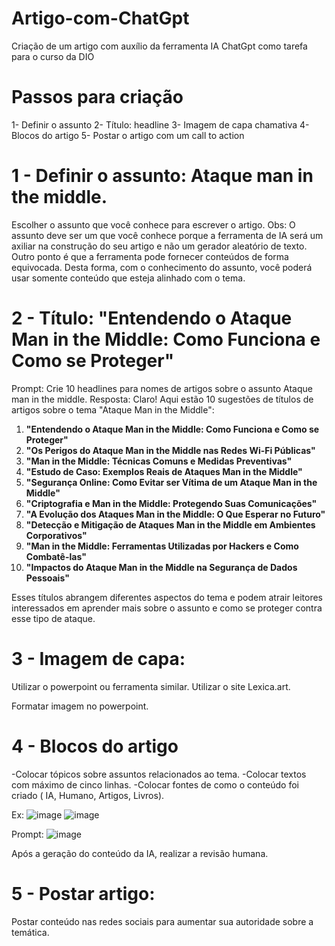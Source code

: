 # Artigo-com-ChatGpt
Criação de um artigo com auxílio da ferramenta IA ChatGpt como tarefa para o curso da DIO

# Passos para criação
1- Definir o assunto
2- Título: headline
3- Imagem de capa chamativa
4- Blocos do artigo
5- Postar o artigo com um call to action

# 1 - Definir o assunto: Ataque man in the middle.
Escolher o assunto que você conhece para escrever o artigo.
Obs: O assunto deve ser um que você conhece porque a ferramenta de IA será um axiliar na construção do seu artigo e não um gerador aleatório de texto. 
Outro ponto é que a ferramenta pode fornecer conteúdos de forma equivocada.
Desta forma, com o conhecimento do assunto, você poderá usar somente conteúdo que esteja alinhado com o tema.

# 2 - Título: "Entendendo o Ataque Man in the Middle: Como Funciona e Como se Proteger"
Prompt: Crie 10 headlines para nomes de artigos sobre o assunto Ataque man in the middle.
Resposta:
Claro! Aqui estão 10 sugestões de títulos de artigos sobre o tema "Ataque Man in the Middle":

1. **"Entendendo o Ataque Man in the Middle: Como Funciona e Como se Proteger"**
2. **"Os Perigos do Ataque Man in the Middle nas Redes Wi-Fi Públicas"**
3. **"Man in the Middle: Técnicas Comuns e Medidas Preventivas"**
4. **"Estudo de Caso: Exemplos Reais de Ataques Man in the Middle"**
5. **"Segurança Online: Como Evitar ser Vítima de um Ataque Man in the Middle"**
6. **"Criptografia e Man in the Middle: Protegendo Suas Comunicações"**
7. **"A Evolução dos Ataques Man in the Middle: O Que Esperar no Futuro"**
8. **"Detecção e Mitigação de Ataques Man in the Middle em Ambientes Corporativos"**
9. **"Man in the Middle: Ferramentas Utilizadas por Hackers e Como Combatê-las"**
10. **"Impactos do Ataque Man in the Middle na Segurança de Dados Pessoais"**

Esses títulos abrangem diferentes aspectos do tema e podem atrair leitores interessados em aprender mais sobre o assunto e como se proteger contra esse tipo de ataque.

# 3 - Imagem de capa:
Utilizar o powerpoint ou ferramenta similar.
Utilizar o site Lexica.art.

Formatar imagem no powerpoint.

# 4 - Blocos do artigo
-Colocar tópicos sobre assuntos relacionados ao tema.
-Colocar textos com máximo de cinco linhas.
-Colocar fontes de como o conteúdo foi criado ( IA, Humano, Artigos, Livros).

Ex: ![image](https://github.com/user-attachments/assets/ffed5759-cbc0-40cf-8cbd-fc3f02ae6aa3)
![image](https://github.com/user-attachments/assets/eb053c0e-4ba8-4bd6-b8aa-1badd50a918d)

Prompt:
![image](https://github.com/user-attachments/assets/b94a4cbd-21e2-4675-ad4a-58b6f199634f)

Após a geração do conteúdo da IA, realizar a revisão humana.

# 5 - Postar artigo:
Postar conteúdo nas redes sociais para aumentar sua autoridade sobre a temática.
